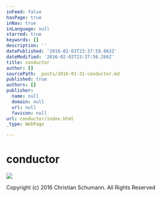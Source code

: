 ```yaml
---
inFeed: false
hasPage: true
inNav: true
inLanguage: null
starred: true
keywords: []
description: ''
datePublished: '2016-02-03T23:37:59.063Z'
dateModified: '2016-02-03T23:37:56.266Z'
title: conductor
author: []
sourcePath: _posts/2016-01-31-conductor.md
published: true
authors: []
publisher:
  name: null
  domain: null
  url: null
  favicon: null
url: conductor/index.html
_type: WebPage

---
```

# conductor
![](https://the-grid-user-content.s3-us-west-2.amazonaws.com/80841c6e-7d4d-4cc0-a23a-7714a017643f.jpg)

Copyright (c) 2016 Christian Schumann. All Rights Reserved